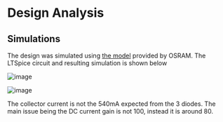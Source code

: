 # Design Analysis

## Simulations
The design was simulated using [the model](https://www.osram.com/apps/downloadcenter/os/?path=%2Fos-files%2FElectrical+Simulation%2FLED%2FDURIS%2FDURIS_S%2FDURIS_S_8%2FGW_P9LR35.PM%2F) provided by OSRAM.
The LTSpice circuit and resulting simulation is shown below

![image](https://user-images.githubusercontent.com/55333859/194899698-8ca9d2c6-0268-4392-b4b9-462c2a01cac8.png)


![image](https://user-images.githubusercontent.com/55333859/194902398-2b44e802-6a90-4273-8df6-b0be4bb1b5e0.png)
 
 The collector current is not the 540mA expected from the 3 diodes. The main issue being the DC current gain is not 100, instead it is around 80. 
